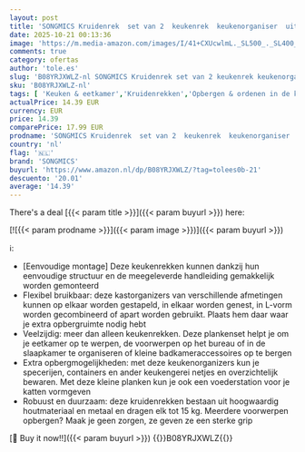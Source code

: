 ```yaml
---
layout: post
title: 'SONGMICS Kruidenrek  set van 2  keukenrek  keukenorganiser  uitbreidbaar  kruidenhouder  stapelbaar  gemaakt van metaal en bamboe  zwart-naturel kleur KCS02NB'
date: 2025-10-21 00:13:36
image: 'https://m.media-amazon.com/images/I/41+CXUcwlmL._SL500_._SL400_.jpg'
comments: true
category: ofertas
author: 'tole.es'
slug: 'B08YRJXWLZ-nl SONGMICS Kruidenrek set van 2 keukenrek keukenorganiser...'
sku: 'B08YRJXWLZ-nl'
tags: [ 'Keuken & eetkamer','Kruidenrekken','Opbergen & ordenen in de keuken','Rekken & houders voor de keuken','Wonen & keuken','songmics','🇳🇱', ]
actualPrice: 14.39 EUR
currency: EUR
price: 14.39
comparePrice: 17.99 EUR
prodname: 'SONGMICS Kruidenrek  set van 2  keukenrek  keukenorganiser  uitbreidbaar  kruidenhouder  stapelbaar  gemaakt van metaal en bamboe  zwart-naturel kleur KCS02NB'
country: 'nl'
flag: '🇳🇱'
brand: 'SONGMICS'
buyurl: 'https://www.amazon.nl/dp/B08YRJXWLZ/?tag=tolees0b-21'
descuento: '20.01'
average: '14.39'
---
```


There's a deal [{{< param title >}}]({{< param buyurl >}})  here:

[![{{< param prodname >}}]({{< param image >}})]({{< param buyurl >}})

ℹ️:

- [Eenvoudige montage] Deze keukenrekken kunnen dankzij hun eenvoudige structuur en de meegeleverde handleiding gemakkelijk worden gemonteerd
- Flexibel bruikbaar: deze kastorganizers van verschillende afmetingen kunnen op elkaar worden gestapeld, in elkaar worden genest, in L-vorm worden gecombineerd of apart worden gebruikt. Plaats hem daar waar je extra opbergruimte nodig hebt
- Veelzijdig: meer dan alleen keukenrekken. Deze plankenset helpt je om je eetkamer op te werpen, de voorwerpen op het bureau of in de slaapkamer te organiseren of kleine badkameraccessoires op te bergen
- Extra opbergmogelijkheden: met deze keukenorganizers kun je specerijen, containers en ander keukengerei netjes en overzichtelijk bewaren. Met deze kleine planken kun je ook een voederstation voor je katten vormgeven
- Robuust en duurzaam: deze kruidenrekken bestaan uit hoogwaardig houtmateriaal en metaal en dragen elk tot 15 kg. Meerdere voorwerpen opbergen? Maak je geen zorgen, ze geven ze een sterke grip

[🛒 Buy it now!!]({{< param buyurl >}})
{{<world>}}B08YRJXWLZ{{</world>}}
